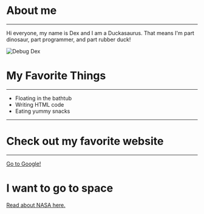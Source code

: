 <!DOCTYPE html>
<html lang="en">
<head>
    <meta charset="UTF-8">
    <meta name="viewport" content="width=device-width, initial-scale=1.0">
    <title>Operation Debug Dex</title>
</head>
<body>
    <h1>About me</h1>
    <hr>
    <p>Hi everyone, my name is Dex and I am a Duckasaurus. That means I'm part dinosaur, part programmer, and part rubber duck!</p>
    <img src="image.png" alt="Debug Dex">
    <h1>My Favorite Things</h1>
    <hr>
    <ul>
        <li>Floating in the bathtub</li>
        <li>Writing HTML code</li>
        <li>Eating yummy snacks</li>
    </ul>
    <hr>
    <h1>Check out my favorite website </h1>
    <hr>
    <a href="https://www.google.com">Go to Google!</a>
    <br>
    <h1>I want to go to space</h1>
    <a href="https://www.nasa.gov/">Read about NASA here.</a>

</body>
</html>
